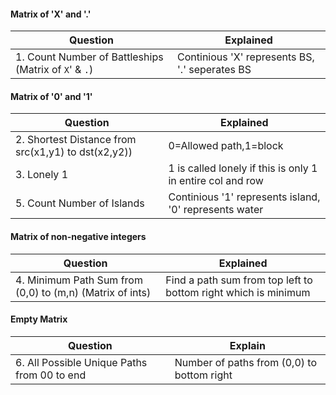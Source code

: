 #### Matrix of 'X' and '.'
|Question|Explained|
|---|---|
|1. Count Number of Battleships (Matrix of `X`' & `.`)|Continious 'X' represents BS, '.' seperates BS|

#### Matrix of '0' and '1'
|Question|Explained|
|---|---|
|2. Shortest Distance from src(x1,y1) to dst(x2,y2))|0=Allowed path,1=block|
|3. Lonely 1|1 is called lonely if this is only 1 in entire col and row|
|5. Count Number of Islands|Continious '1' represents island, '0' represents water|

#### Matrix of non-negative integers
|Question|Explained|
|---|---|
|4. Minimum Path Sum from (0,0) to (m,n) (Matrix of ints)|Find a path sum from top left to bottom right which is minimum|

#### Empty Matrix
|Question|Explain|
|---|---|
|6. All Possible Unique Paths from 00 to end|Number of paths from (0,0) to bottom right|
